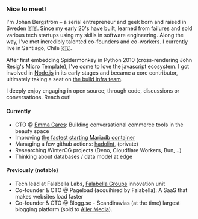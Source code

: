 ### Nice to meet!

I'm Johan Bergström – a serial entrepreneur and geek born and raised in Sweden 🇸🇪. Since my early 20's have built, learned from failures and sold various tech startups using my skills in software engineering. Along the way, I've met incredibly talented co-founders and co-workers. I currently live in Santiago, Chile 🇨🇱.

After first embedding Spidermonkey in Python 2010 (cross-rendering John Resig's Micro Template), I've come to love the javascript ecosystem. I got involved in [Node.js][nodejs] in its early stages and became a core contributor, ultimately taking a seat on [the build infra team][nodejs-build].

I deeply enjoy engaging in open source; through code, discussions or conversations. Reach out!

#### Currently

- CTO @ [Emma Cares][habit-global]: Building conversational commerce tools in the beauty space
- Improving [the fastest starting Mariadb container][mariadb-alpine]
- Managing a few github actions: [hadolint][hadolint], (private)
- Researching WinterCG projects (Deno, Cloudflare Workers, Bun, ..)
- Thinking about databases / data model at edge

#### Previously (notable)

- Tech lead at Falabella Labs, [Falabella Groups][falabella] innovation unit
- Co-founder & CTO @ Pageload (acquihired by Falabella): A SaaS that makes websites load faster
- Co-founder & CTO @ Blogg.se - Scandinavias (at the time) largest blogging platform (sold to [Aller Media][aller]).

[nodejs]: https://nodejs.org
[nodejs-build]: https://github.com/nodejs/build
[habit-global]: https://github.com/habit-global
[mariadb-alpine]: https://github.com
[hadolint]: https://github.com/jbergstroem/hadolint-gh-action
[falabella]: https://investors.falabella.com/English/overview/default.aspx
[aller]: https://www.aller.se/koncern/
